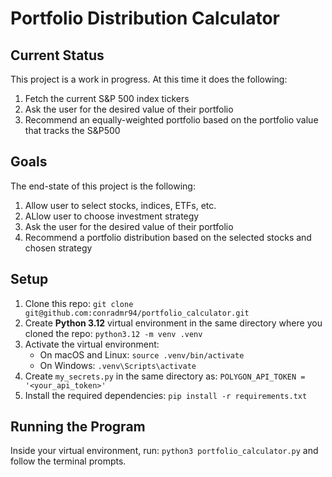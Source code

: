 # Portfolio Distribution Calculator

## Current Status
This project is a work in progress. At this time it does the following:
1. Fetch the current S&P 500 index tickers
2. Ask the user for the desired value of their portfolio
3. Recommend an equally-weighted portfolio based on the portfolio value that tracks the S&P500

## Goals
The end-state of this project is the following:
1. Allow user to select stocks, indices, ETFs, etc.
2. ALlow user to choose investment strategy
3. Ask the user for the desired value of their portfolio
4. Recommend a portfolio distribution based on the selected stocks and chosen strategy

## Setup
1. Clone this repo: `git clone git@github.com:conradmr94/portfolio_calculator.git`
2. Create **Python 3.12** virtual environment in the same directory where you cloned the repo: `python3.12 -m venv .venv`
3. Activate the virtual environment:
    - On macOS and Linux: `source .venv/bin/activate`
    - On Windows: `.venv\Scripts\activate`
4. Create `my_secrets.py` in the same directory as:
    `POLYGON_API_TOKEN = '<your_api_token>'`
4. Install the required dependencies: `pip install -r requirements.txt`

## Running the Program
Inside your virtual environment, run: `python3 portfolio_calculator.py` and follow the terminal prompts. 